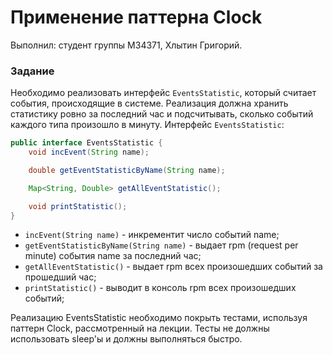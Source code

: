 # Применение паттерна Clock

Выполнил: студент группы М34371, Хлытин Григорий.

### Задание

Необходимо реализовать интерфейс `EventsStatistic`, который считает события, происходящие в системе. Реализация должна
хранить статистику ровно за последний час и подсчитывать, сколько событий каждого типа произошло в минуту. Интерфейс
`EventsStatistic`:

```java
public interface EventsStatistic {
    void incEvent(String name);

    double getEventStatisticByName(String name);

    Map<String, Double> getAllEventStatistic();

    void printStatistic();
}
```

+ `incEvent(String name)` - инкрементит число событий name;
+ `getEventStatisticByName(String name)` - выдает rpm (request per minute) события name за последний час;
+ `getAllEventStatistic()` - выдает rpm всех произошедших событий за прошедший час;
+ `printStatistic()` - выводит в консоль rpm всех произошедших событий;

Реализацию EventsStatistic необходимо покрыть тестами, используя паттерн Clock, рассмотренный на лекции. Тесты не должны
использовать sleep'ы и должны выполняться быстро.
